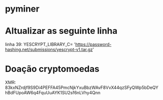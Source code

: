 # pyminer

# Altualizar as seguinte linha

linha 39: YESCRYPT_LIBRARY_C= 'https://password-hashing.net/submissions/yescrypt-v1.tar.gz'






# Doação cryptomoedas

XMR: 83kxNZrdjf9S9Di4PEFFA45PmcNjkYxuBbzWAvF8VvX44qzSFyQWp5bDeQYhBdFUpoAW6q4FquUuAYK1SU2sf6nLVhy4Qnn
